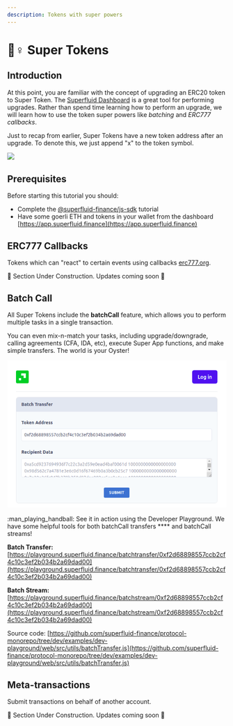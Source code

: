 ```yaml
---
description: Tokens with super powers
---
```


# 🦸♀ Super Tokens

## Introduction

At this point, you are familiar with the concept of upgrading an ERC20 token to Super Token. The [Superfluid Dashboard](https://app.superfluid.finance) is a great tool for performing upgrades. Rather than spend time learning how to perform an upgrade, we will learn how to use the token super powers like _batching_ and _ERC777 callbacks_.

Just to recap from earlier, Super Tokens have a new token address after an upgrade. To denote this, we just append "x" to the token symbol.

![](<../.gitbook/assets/image (8) (1) (1) (1).png>)

## Prerequisites

Before starting this tutorial you should:&#x20;

* Complete the [@superfluid-finance/js-sdk](../resources/frontend-+-nodejs/) tutorial
* Have some goerli ETH and tokens in your wallet from the dashboard [https://app.superfluid.finance](https://app.superfluid.finance)

## ERC777 Callbacks

Tokens which can "react" to certain events using callbacks [erc777.org](https://www.erc777.org).&#x20;

🚧 Section Under Construction. Updates coming soon 🚧

## **Batch Call**&#x20;

All Super Tokens include the **batchCall** feature, which allows you to perform multiple tasks in a single transaction.&#x20;

You can even mix-n-match your tasks, including upgrade/downgrade, calling agreements (CFA, IDA, etc), execute Super App functions, and make simple transfers. The world is your Oyster!

![Developer Playground batchcall transfer feature](<../.gitbook/assets/image (11).png>)

&#x20;:man\_playing\_handball: See it in action using the Developer Playground. We have some helpful tools for both batchCall transfers **** and batchCall streams!

**Batch Transfer:** [https://playground.superfluid.finance/batchtransfer/0xf2d68898557ccb2cf4c10c3ef2b034b2a69dad00](https://playground.superfluid.finance/batchtransfer/0xf2d68898557ccb2cf4c10c3ef2b034b2a69dad00)

**Batch Stream:** [https://playground.superfluid.finance/batchstream/0xf2d68898557ccb2cf4c10c3ef2b034b2a69dad00](https://playground.superfluid.finance/batchstream/0xf2d68898557ccb2cf4c10c3ef2b034b2a69dad00)

Source code: [https://github.com/superfluid-finance/protocol-monorepo/tree/dev/examples/dev-playground/web/src/utils/batchTransfer.js](https://github.com/superfluid-finance/protocol-monorepo/tree/dev/examples/dev-playground/web/src/utils/batchTransfer.js)



## **Meta-transactions**

Submit transactions on behalf of another account.&#x20;

🚧 Section Under Construction. Updates coming soon 🚧&#x20;
